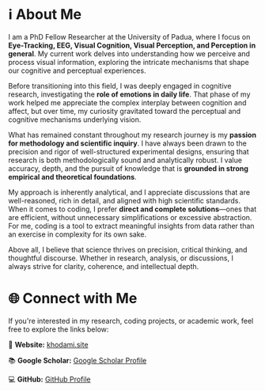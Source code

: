 # ℹ️ About Me


I am a PhD Fellow Researcher at the University of Padua, where I focus on **Eye-Tracking, EEG, Visual Cognition, Visual Perception, and Perception in general**. My current work delves into understanding how we perceive and process visual information, exploring the intricate mechanisms that shape our cognitive and perceptual experiences.  

Before transitioning into this field, I was deeply engaged in cognitive research, investigating the **role of emotions in daily life**. That phase of my work helped me appreciate the complex interplay between cognition and affect, but over time, my curiosity gravitated toward the perceptual and cognitive mechanisms underlying vision.  

What has remained constant throughout my research journey is my **passion for methodology and scientific inquiry**. I have always been drawn to the precision and rigor of well-structured experimental designs, ensuring that research is both methodologically sound and analytically robust. I value accuracy, depth, and the pursuit of knowledge that is **grounded in strong empirical and theoretical foundations**.  

My approach is inherently analytical, and I appreciate discussions that are well-reasoned, rich in detail, and aligned with high scientific standards. When it comes to coding, I prefer **direct and complete solutions**—ones that are efficient, without unnecessary simplifications or excessive abstraction. For me, coding is a tool to extract meaningful insights from data rather than an exercise in complexity for its own sake.  

Above all, I believe that science thrives on precision, critical thinking, and thoughtful discourse. Whether in research, analysis, or discussions, I always strive for clarity, coherence, and intellectual depth.  



# 🌐 Connect with Me  

If you're interested in my research, coding projects, or academic work, feel free to explore the links below:  

🔗 **Website:** [khodami.site](https://khodami.site)  

📚 **Google Scholar:** [Google Scholar Profile](https://scholar.google.com/citations?user=WCqPnS4AAAAJ&hl=en)  

💻 **GitHub:** [GitHub Profile](https://github.com/AhsanKhodami)  
